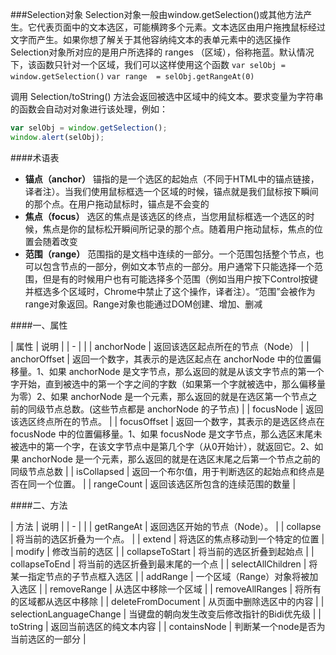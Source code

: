 ###Selection对象
Selection对象一般由window.getSelection()或其他方法产生。它代表页面中的文本选区，可能横跨多个元素。文本选区由用户拖拽鼠标经过文字而产生。如果你想了解关于其他容纳纯文本的表单元素中的选区操作
Selection对象所对应的是用户所选择的 ranges （区域），俗称拖蓝。默认情况下，该函数只针对一个区域，我们可以这样使用这个函数
`var selObj = window.getSelection()`
`var range  = selObj.getRangeAt(0)`

调用 Selection/toString() 方法会返回被选中区域中的纯文本。要求变量为字符串的函数会自动对对象进行该处理，例如：

```js
var selObj = window.getSelection();
window.alert(selObj);
```

####术语表
* **锚点（anchor）**
锚指的是一个选区的起始点（不同于HTML中的锚点链接，译者注）。当我们使用鼠标框选一个区域的时候，锚点就是我们鼠标按下瞬间的那个点。在用户拖动鼠标时，锚点是不会变的
* **焦点（focus）**
选区的焦点是该选区的终点，当您用鼠标框选一个选区的时候，焦点是你的鼠标松开瞬间所记录的那个点。随着用户拖动鼠标，焦点的位置会随着改变
* **范围（range）**
范围指的是文档中连续的一部分。一个范围包括整个节点，也可以包含节点的一部分，例如文本节点的一部分。用户通常下只能选择一个范围，但是有的时候用户也有可能选择多个范围（例如当用户按下Control按键并框选多个区域时，Chrome中禁止了这个操作，译者注）。“范围”会被作为range对象返回。Range对象也能通过DOM创建、增加、删减

####一、属性

| 属性         | 说明                                                                                                                                                                                                                                                                                                                             |
| -            |                                                                                                                                                                                                                                                                                                                                  |
| anchorNode   | 返回该选区起点所在的节点（Node）                                                                                                                                                                                                                                                                                                 |
| anchorOffset | 返回一个数字，其表示的是选区起点在 anchorNode 中的位置偏移量。1、如果 anchorNode 是文字节点，那么返回的就是从该文字节点的第一个字开始，直到被选中的第一个字之间的字数（如果第一个字就被选中，那么偏移量为零）2、如果 anchorNode 是一个元素，那么返回的就是在选区第一个节点之前的同级节点总数。(这些节点都是 anchorNode 的子节点) |
| focusNode    | 返回该选区终点所在的节点。                                                                                                                                                                                                                                                                                                       |
| focusOffset  | 返回一个数字，其表示的是选区终点在 focusNode 中的位置偏移量。1、如果 focusNode 是文字节点，那么选区末尾未被选中的第一个字，在该文字节点中是第几个字（从0开始计），就返回它。2、如果 anchorNode 是一个元素，那么返回的就是在选区末尾之后第一个节点之前的同级节点总数                                                              |
| isCollapsed  | 返回一个布尔值，用于判断选区的起始点和终点是否在同一个位置。                                                                                                                                                                                                                                                                     |
| rangeCount   | 返回该选区所包含的连续范围的数量                                                                                                                                                                                                                                                                                                 |

####二、方法

| 方法                    | 说明                                       |
| -                       |                                            |
| getRangeAt              | 返回选区开始的节点（Node）。               |
| collapse                | 将当前的选区折叠为一个点。                 |
| extend                  | 将选区的焦点移动到一个特定的位置           |
| modify                  | 修改当前的选区                             |
| collapseToStart         | 将当前的选区折叠到起始点                   |
| collapseToEnd           | 将当前的选区折叠到最末尾的一个点           |
| selectAllChildren       | 将某一指定节点的子节点框入选区             |
| addRange                | 一个区域（Range）对象将被加入选区          |
| removeRange             | 从选区中移除一个区域                       |
| removeAllRanges         | 将所有的区域都从选区中移除                 |
| deleteFromDocument      | 从页面中删除选区中的内容                   |
| selectionLanguageChange | 当键盘的朝向发生改变后修改指针的Bidi优先级 |
| toString                | 返回当前选区的纯文本内容                   |
| containsNode            | 判断某一个node是否为当前选区的一部分       |